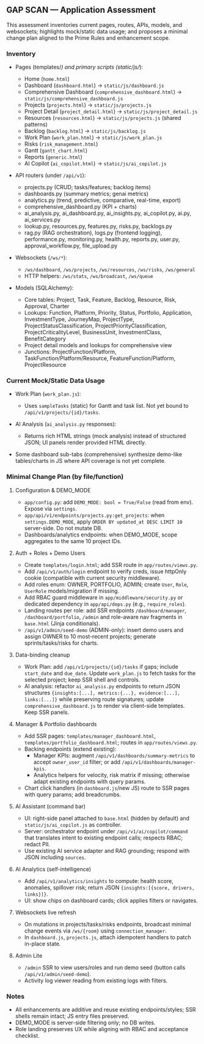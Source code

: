 ## GAP SCAN — Application Assessment

This assessment inventories current pages, routes, APIs, models, and websockets; highlights mock/static data usage; and proposes a minimal change plan aligned to the Prime Rules and enhancement scope.

### Inventory

- Pages (templates/*) and primary scripts (static/js/*):
  - Home (`home.html`)
  - Dashboard (`dashboard.html`) → `static/js/dashboard.js`
  - Comprehensive Dashboard (`comprehensive_dashboard.html`) → `static/js/comprehensive_dashboard.js`
  - Projects (`projects.html`) → `static/js/projects.js`
  - Project Detail (`project_detail.html`) → `static/js/project_detail.js`
  - Resources (`resources.html`) → `static/js/projects.js` (shared patterns)
  - Backlog (`backlog.html`) → `static/js/backlog.js`
  - Work Plan (`work_plan.html`) → `static/js/work_plan.js`
  - Risks (`risk_management.html`)
  - Gantt (`gantt_chart.html`)
  - Reports (`generic.html`)
  - AI Copilot (`ai_copilot.html`) → `static/js/ai_copilot.js`

- API routers (under `/api/v1`):
  - projects.py (CRUD; tasks/features; backlog items)
  - dashboards.py (summary metrics; genai metrics)
  - analytics.py (trend, predictive, comparative, real-time, export)
  - comprehensive_dashboard.py (KPI + charts)
  - ai_analysis.py, ai_dashboard.py, ai_insights.py, ai_copilot.py, ai.py, ai_services.py
  - lookup.py, resources.py, features.py, risks.py, backlogs.py
  - rag.py (RAG orchestration), logs.py (frontend logging), performance.py, monitoring.py, health.py, reports.py, user.py, approval_workflow.py, file_upload.py

- Websockets (`/ws/*`):
  - `/ws/dashboard`, `/ws/projects`, `/ws/resources`, `/ws/risks`, `/ws/general`
  - HTTP helpers: `/ws/stats`, `/ws/broadcast`, `/ws/queue`

- Models (SQLAlchemy):
  - Core tables: Project, Task, Feature, Backlog, Resource, Risk, Approval, Charter
  - Lookups: Function, Platform, Priority, Status, Portfolio, Application, InvestmentType, JourneyMap, ProjectType, ProjectStatusClassification, ProjectPriorityClassification, ProjectCriticalityLevel, BusinessUnit, InvestmentClass, BenefitCategory
  - Project detail models and lookups for comprehensive view
  - Junctions: ProjectFunction/Platform, TaskFunction/Platform/Resource, FeatureFunction/Platform, ProjectResource

### Current Mock/Static Data Usage

- Work Plan (`work_plan.js`):
  - Uses `sampleTasks` (static) for Gantt and task list. Not yet bound to `/api/v1/projects/{id}/tasks`.

- AI Analysis (`ai_analysis.py` responses):
  - Returns rich HTML strings (mock analysis) instead of structured JSON; UI panels render provided HTML directly.

- Some dashboard sub-tabs (comprehensive) synthesize demo-like tables/charts in JS where API coverage is not yet complete.

### Minimal Change Plan (by file/function)

1) Configuration & DEMO_MODE
   - `app/config.py`: add `DEMO_MODE: bool = True/False` (read from env). Expose via `settings`.
   - `app/api/v1/endpoints/projects.py:get_projects`: when `settings.DEMO_MODE`, apply `ORDER BY updated_at DESC LIMIT 10` server-side. Do not mutate DB.
   - Dashboards/analytics endpoints: when DEMO_MODE, scope aggregates to the same 10 project IDs.

2) Auth + Roles + Demo Users
   - Create `templates/login.html`; add SSR route in `app/routes/views.py`.
   - Add `/api/v1/auth/login` endpoint to verify creds, issue httpOnly cookie (compatible with current security middleware).
   - Add roles enum: OWNER, PORTFOLIO, ADMIN; create `User`, `Role`, `UserRole` models/migration if missing.
   - Add RBAC guard middleware in `app/middleware/security.py` or dedicated dependency in `app/api/deps.py` (e.g., `require_roles`).
   - Landing routes per role: add SSR endpoints `/dashboard/manager`, `/dashboard/portfolio`, `/admin` and role-aware nav fragments in `base.html` (Jinja conditionals). 
   - `/api/v1/admin/seed-demo` (ADMIN-only): insert demo users and assign OWNER to 10 most-recent projects; generate sprints/tasks/risks for charts.

3) Data-binding cleanup
   - Work Plan: add `/api/v1/projects/{id}/tasks` if gaps; include `start_date` and `due_date`. Update `work_plan.js` to fetch tasks for the selected project; keep SSR shell and controls.
   - AI analysis: refactor `ai_analysis.py` endpoints to return JSON structures `{insights:[...], metrics:{...}, evidence:[...], links:[...]}` while preserving route signatures; update `comprehensive_dashboard.js` to render via client-side templates. Keep SSR panels.

4) Manager & Portfolio dashboards
   - Add SSR pages: `templates/manager_dashboard.html`, `templates/portfolio_dashboard.html`; routes in `app/routes/views.py`.
   - Backing endpoints (extend existing):
     - Manager KPIs: augment `/api/v1/dashboards/summary-metrics` to accept `owner_user_id` filter; or add `/api/v1/dashboards/manager-kpis`.
     - Analytics helpers for velocity, risk matrix if missing; otherwise adapt existing endpoints with query params.
   - Chart click handlers (in `dashboard.js`/new JS) route to SSR pages with query params; add breadcrumbs.

5) AI Assistant (command bar)
   - UI: right-side panel attached to `base.html` (hidden by default) and `static/js/ai_copilot.js` as controller.
   - Server: orchestrator endpoint under `/api/v1/ai/copilot/command` that translates intent to existing endpoint calls; respects RBAC; redact PII.
   - Use existing AI service adapter and RAG grounding; respond with JSON including `sources`.

6) AI Analytics (self-intelligence)
   - Add `/api/v1/analytics/insights` to compute: health score, anomalies, spillover risk; return JSON `{insights:[{score, drivers, links}]}`.
   - UI: show chips on dashboard cards; click applies filters or navigates.

7) Websockets live refresh
   - On mutations in projects/tasks/risks endpoints, broadcast minimal change events via `/ws/{room}` using `connection_manager`.
   - In `dashboard.js`, `projects.js`, attach idempotent handlers to patch in-place state.

8) Admin Lite
   - `/admin` SSR to view users/roles and run demo seed (button calls `/api/v1/admin/seed-demo`).
   - Activity log viewer reading from existing logs with filters.

### Notes

- All enhancements are additive and reuse existing endpoints/styles; SSR shells remain intact; JS entry files preserved.
- DEMO_MODE is server-side filtering only; no DB writes.
- Role landing preserves UX while aligning with RBAC and acceptance checklist.


